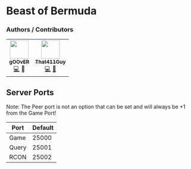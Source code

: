 # Beast of Bermuda

### Authors / Contributors
<!-- prettier-ignore-start -->
<!-- markdownlint-disable -->
<table>
     <td align="center">
            <a href="https://github.com/gOOvER">
                <img src="https://avatars.githubusercontent.com/u/116325" width="50px;" alt=""/><br /><sub><b>gOOvER</b></sub>
            </a>
            <br />
            <a href="https://github.com/parkervcp/eggs/commits?author=gOOvER" title="Codes">💻</a>
            <a title="Maintains">🔨</a>
        </td>
    </td>
        <td align="center">
            <a href="https://github.com/That411Guy">
                <img src="https://avatars.githubusercontent.com/u/100328348" width="50px;" alt=""/><br /><sub><b>That411Guy</b></sub>
            </a>
            <br />
            <a href="https://github.com/parkervcp/eggs/commits?author=That411Guy" title="Codes">💻</a>
            <a href="https://github.com/parkervcp/eggs/commits?author=That411Guy" title="Maintains">🔨</a>
        </td>         
    </tr>
</table>
<!-- markdownlint-enable -->
<!-- prettier-ignore-end -->

## Server Ports

Note: The Peer port is not an option that can be set and will always be +1 from the Game Port!

| Port            | Default |
| --------------- | ------- |
| Game            | 25000   |
| Query           | 25001   |
| RCON            | 25002   |
